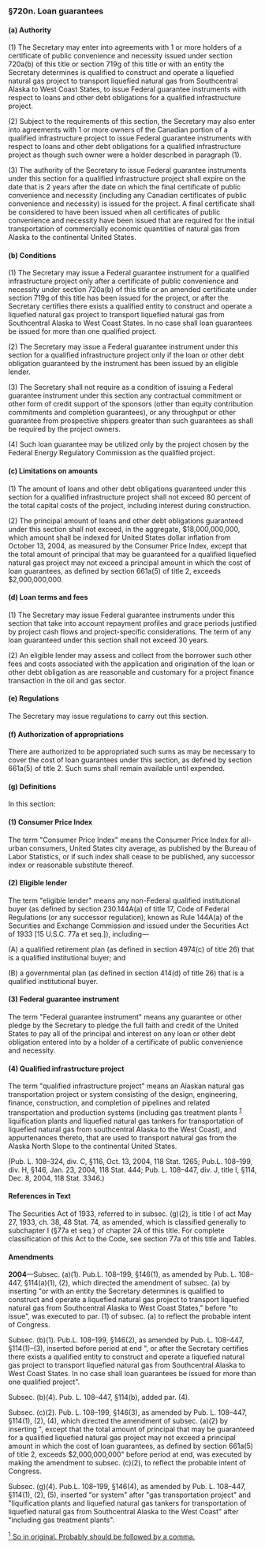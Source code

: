 ### §720n. Loan guarantees ###

#### (a) Authority ####

(1) The Secretary may enter into agreements with 1 or more holders of a certificate of public convenience and necessity issued under section 720a(b) of this title or section 719g of this title or with an entity the Secretary determines is qualified to construct and operate a liquefied natural gas project to transport liquefied natural gas from Southcentral Alaska to West Coast States, to issue Federal guarantee instruments with respect to loans and other debt obligations for a qualified infrastructure project.

(2) Subject to the requirements of this section, the Secretary may also enter into agreements with 1 or more owners of the Canadian portion of a qualified infrastructure project to issue Federal guarantee instruments with respect to loans and other debt obligations for a qualified infrastructure project as though such owner were a holder described in paragraph (1).

(3) The authority of the Secretary to issue Federal guarantee instruments under this section for a qualified infrastructure project shall expire on the date that is 2 years after the date on which the final certificate of public convenience and necessity (including any Canadian certificates of public convenience and necessity) is issued for the project. A final certificate shall be considered to have been issued when all certificates of public convenience and necessity have been issued that are required for the initial transportation of commercially economic quantities of natural gas from Alaska to the continental United States.

#### (b) Conditions ####

(1) The Secretary may issue a Federal guarantee instrument for a qualified infrastructure project only after a certificate of public convenience and necessity under section 720a(b) of this title or an amended certificate under section 719g of this title has been issued for the project, or after the Secretary certifies there exists a qualified entity to construct and operate a liquefied natural gas project to transport liquefied natural gas from Southcentral Alaska to West Coast States. In no case shall loan guarantees be issued for more than one qualified project.

(2) The Secretary may issue a Federal guarantee instrument under this section for a qualified infrastructure project only if the loan or other debt obligation guaranteed by the instrument has been issued by an eligible lender.

(3) The Secretary shall not require as a condition of issuing a Federal guarantee instrument under this section any contractual commitment or other form of credit support of the sponsors (other than equity contribution commitments and completion guarantees), or any throughput or other guarantee from prospective shippers greater than such guarantees as shall be required by the project owners.

(4) Such loan guarantee may be utilized only by the project chosen by the Federal Energy Regulatory Commission as the qualified project.

#### (c) Limitations on amounts ####

(1) The amount of loans and other debt obligations guaranteed under this section for a qualified infrastructure project shall not exceed 80 percent of the total capital costs of the project, including interest during construction.

(2) The principal amount of loans and other debt obligations guaranteed under this section shall not exceed, in the aggregate, $18,000,000,000, which amount shall be indexed for United States dollar inflation from October 13, 2004, as measured by the Consumer Price Index, except that the total amount of principal that may be guaranteed for a qualified liquefied natural gas project may not exceed a principal amount in which the cost of loan guarantees, as defined by section 661a(5) of title 2, exceeds $2,000,000,000.

#### (d) Loan terms and fees ####

(1) The Secretary may issue Federal guarantee instruments under this section that take into account repayment profiles and grace periods justified by project cash flows and project-specific considerations. The term of any loan guaranteed under this section shall not exceed 30 years.

(2) An eligible lender may assess and collect from the borrower such other fees and costs associated with the application and origination of the loan or other debt obligation as are reasonable and customary for a project finance transaction in the oil and gas sector.

#### (e) Regulations ####

The Secretary may issue regulations to carry out this section.

#### (f) Authorization of appropriations ####

There are authorized to be appropriated such sums as may be necessary to cover the cost of loan guarantees under this section, as defined by section 661a(5) of title 2. Such sums shall remain available until expended.

#### (g) Definitions ####

In this section:

#### (1) Consumer Price Index ####

The term "Consumer Price Index" means the Consumer Price Index for all-urban consumers, United States city average, as published by the Bureau of Labor Statistics, or if such index shall cease to be published, any successor index or reasonable substitute thereof.

#### (2) Eligible lender ####

The term "eligible lender" means any non-Federal qualified institutional buyer (as defined by section 230.144A(a) of title 17, Code of Federal Regulations (or any successor regulation), known as Rule 144A(a) of the Securities and Exchange Commission and issued under the Securities Act of 1933 [15 U.S.C. 77a et seq.]), including—

(A) a qualified retirement plan (as defined in section 4974(c) of title 26) that is a qualified institutional buyer; and

(B) a governmental plan (as defined in section 414(d) of title 26) that is a qualified institutional buyer.

#### (3) Federal guarantee instrument ####

The term "Federal guarantee instrument" means any guarantee or other pledge by the Secretary to pledge the full faith and credit of the United States to pay all of the principal and interest on any loan or other debt obligation entered into by a holder of a certificate of public convenience and necessity.

#### (4) Qualified infrastructure project ####

The term "qualified infrastructure project" means an Alaskan natural gas transportation project or system consisting of the design, engineering, finance, construction, and completion of pipelines and related transportation and production systems (including gas treatment plants <sup><a href="#720n_1_target" name="720n_1">1</a></sup> liquification plants and liquefied natural gas tankers for transportation of liquefied natural gas from southcentral Alaska to the West Coast), and appurtenances thereto, that are used to transport natural gas from the Alaska North Slope to the continental United States.

(Pub. L. 108–324, div. C, §116, Oct. 13, 2004, 118 Stat. 1265; Pub.L. 108–199, div. H, §146, Jan. 23, 2004, 118 Stat. 444; Pub. L. 108–447, div. J, title I, §114, Dec. 8, 2004, 118 Stat. 3346.)

#### References in Text ####

The Securities Act of 1933, referred to in subsec. (g)(2), is title I of act May 27, 1933, ch. 38, 48 Stat. 74, as amended, which is classified generally to subchapter I (§77a et seq.) of chapter 2A of this title. For complete classification of this Act to the Code, see section 77a of this title and Tables.

#### Amendments ####

**2004**—Subsec. (a)(1). Pub.L. 108–199, §146(1), as amended by Pub. L. 108–447, §114(a)(1), (2), which directed the amendment of subsec. (a) by inserting "or with an entity the Secretary determines is qualified to construct and operate a liquefied natural gas project to transport liquefied natural gas from Southcentral Alaska to West Coast States," before "to issue", was executed to par. (1) of subsec. (a) to reflect the probable intent of Congress.

Subsec. (b)(1). Pub.L. 108–199, §146(2), as amended by Pub. L. 108–447, §114(1)–(3), inserted before period at end ", or after the Secretary certifies there exists a qualified entity to construct and operate a liquefied natural gas project to transport liquefied natural gas from Southcentral Alaska to West Coast States. In no case shall loan guarantees be issued for more than one qualified project".

Subsec. (b)(4). Pub. L. 108–447, §114(b), added par. (4).

Subsec. (c)(2). Pub. L. 108–199, §146(3), as amended by Pub. L. 108–447, §114(1), (2), (4), which directed the amendment of subsec. (a)(2) by inserting ", except that the total amount of principal that may be guaranteed for a qualified liquefied natural gas project may not exceed a principal amount in which the cost of loan guarantees, as defined by section 661a(5) of title 2, exceeds $2,000,000,000" before period at end, was executed by making the amendment to subsec. (c)(2), to reflect the probable intent of Congress.

Subsec. (g)(4). Pub.L. 108–199, §146(4), as amended by Pub. L. 108–447, §114(1), (2), (5), inserted "or system" after "gas transportation project" and "liquification plants and liquefied natural gas tankers for transportation of liquefied natural gas from Southcentral Alaska to the West Coast" after "including gas treatment plants".

[<sup>1</sup> So in original. Probably should be followed by a comma.](#720n_1)